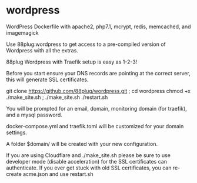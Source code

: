 # wordpress
WordPress Dockerfile with apache2, php7.1, mcrypt, redis, memcached, and imagemagick 

Use 88plug:wordpress to get access to a pre-compiled version of Wordpress with all the extras.

88plug Wordpress with Traefik setup is easy as 1-2-3!

Before you start ensure your DNS records are pointing at the correct server, this will generate SSL certificates.

git clone https://github.com/88plug/wordpress.git ; cd wordpress
chmod +x ./make_site.sh ; ./make_site.sh
./restart.sh 

You will be prompted for an email, domain, monitoring domain (for traefik), and a mysql password.

docker-compose.yml and traefik.toml will be customized for your domain settings.

A folder $domain/ will be created with your new configuration.

If you are using Cloudflare and ./make_site.sh please be sure to use developer mode (disable acceleration) for the SSL certificates can authenticate.  If you ever get stuck with old SSL certificates, you can re-create acme.json and use restart.sh
